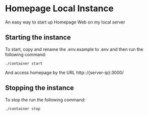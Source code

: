 # Homepage Local Instance

An easy way to start up Homepage Web on my local server

## Starting the instance

To start, copy and rename the .env.example to .env and then run the following command:

```shell
./container start
```

And access homepage by the URL http::/{server-ip}:3000/

## Stopping the instance

To stop the run the following command:

```shell
./container stop
```
